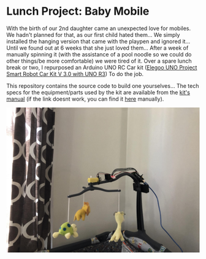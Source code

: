 # Lunch Project: Baby Mobile

With the birth of our 2nd daughter came an unexpected love for mobiles. We hadn't planned for that, as our first child hated them... We simply installed the hanging version that came with the playpen and ignored it... Until we found out at 6 weeks that she just loved them... After a week of manually spinning it (with the assistance of a pool noodle so we could do other things/be more comfortable) we were tired of it. Over a spare lunch break or two, I repurposed an Arduino UNO RC Car kit ([Elegoo UNO Project Smart Robot Car Kit V 3.0 with UNO R3](https://www.elegoo.com/product/arduinocarv3-0/)) To do the job.

This repository contains the source code to build one yourselves... The tech specs for the equipment/parts used by the kit are available from the [kit's manual](https://www.elegoo.com/tutorial/Elegoo%20Smart%20Robot%20Car%20Kit%20V3.0.2019.05.27.zip) (if the link doesnt work, you can find it [here](https://www.elegoo.com/download/) manually).

![Image of built solution](./Images/1.jpg)